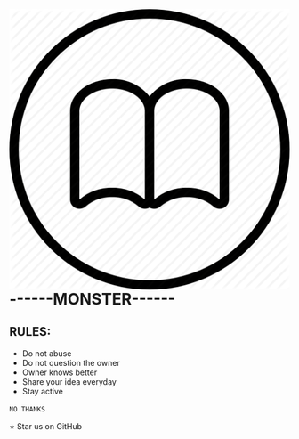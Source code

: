 <img src="icon.png" align="right" />



# ------MONSTER------
## RULES:

- Do not abuse
- Do not question the owner
- Owner knows better
- Share your idea everyday
- Stay active

`NO THANKS`

:star: Star us on GitHub
